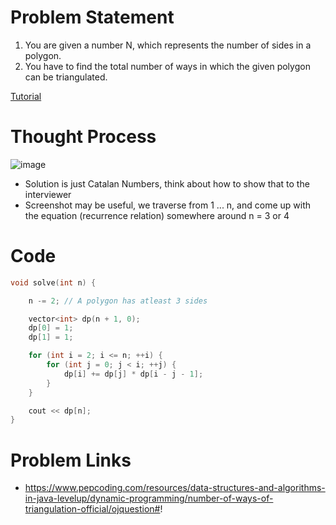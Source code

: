 # Problem Statement
1. You are given a number N, which represents the number of sides in a polygon.
2. You have to find the total number of ways in which the given polygon can be triangulated.

[Tutorial](https://www.youtube.com/watch?v=jSGW3YKkyHQ&list=PL-Jc9J83PIiEZvXCn-c5UIBvfT8dA-8EG&index=20)

# Thought Process

![image](https://user-images.githubusercontent.com/10897423/134704735-1754b923-b8d3-494d-9d6a-bb1cf5f4a43f.png)

- Solution is just Catalan Numbers, think about how to show that to the interviewer
- Screenshot may be useful, we traverse from 1 ... n, and come up with the equation (recurrence relation) somewhere around n = 3 or 4


# Code
```cpp
void solve(int n) {

    n -= 2; // A polygon has atleast 3 sides

    vector<int> dp(n + 1, 0);
    dp[0] = 1;
    dp[1] = 1;

    for (int i = 2; i <= n; ++i) {
        for (int j = 0; j < i; ++j) {
            dp[i] += dp[j] * dp[i - j - 1];
        }
    }

    cout << dp[n];
}
```

# Problem Links
- https://www.pepcoding.com/resources/data-structures-and-algorithms-in-java-levelup/dynamic-programming/number-of-ways-of-triangulation-official/ojquestion#!
